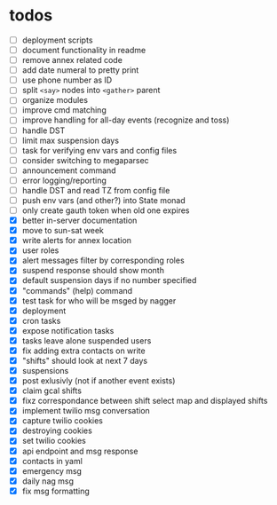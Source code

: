# todos
- [ ] deployment scripts
- [ ] document functionality in readme
- [ ] remove annex related code
- [ ] add date numeral to pretty print
- [ ] use phone number as ID
- [ ] split `<say>` nodes into `<gather>` parent
- [ ] organize modules
- [ ] improve cmd matching
- [ ] improve handling for all-day events (recognize and toss)
- [ ] handle DST
- [ ] limit max suspension days
- [ ] task for verifying env vars and config files
- [ ] consider switching to megaparsec
- [ ] announcement command
- [ ] error logging/reporting
- [ ] handle DST and read TZ from config file
- [ ] push env vars (and other?) into State monad
- [ ] only create gauth token when old one expires
- [x] better in-server documentation
- [x] move to sun-sat week
- [x] write alerts for annex location
- [x] user roles
- [x] alert messages filter by corresponding roles
- [x] suspend response should show month
- [x] default suspension days if no number specified
- [x] "commands" (help) command
- [x] test task for who will be msged by nagger
- [x] deployment
- [x] cron tasks
- [x] expose notification tasks
- [x] tasks leave alone suspended users
- [x] fix adding extra contacts on write
- [x] "shifts" should look at next 7 days
- [x] suspensions
- [x] post exlusivly (not if another event exists)
- [x] claim gcal shifts
- [x] fixz correspondance between shift select map and displayed shifts
- [x] implement twilio msg conversation
- [x] capture twilio cookies
- [x] destroying cookies
- [x] set twilio cookies
- [x] api endpoint and msg response
- [x] contacts in yaml
- [x] emergency msg
- [x] daily nag msg
- [x] fix msg formatting
